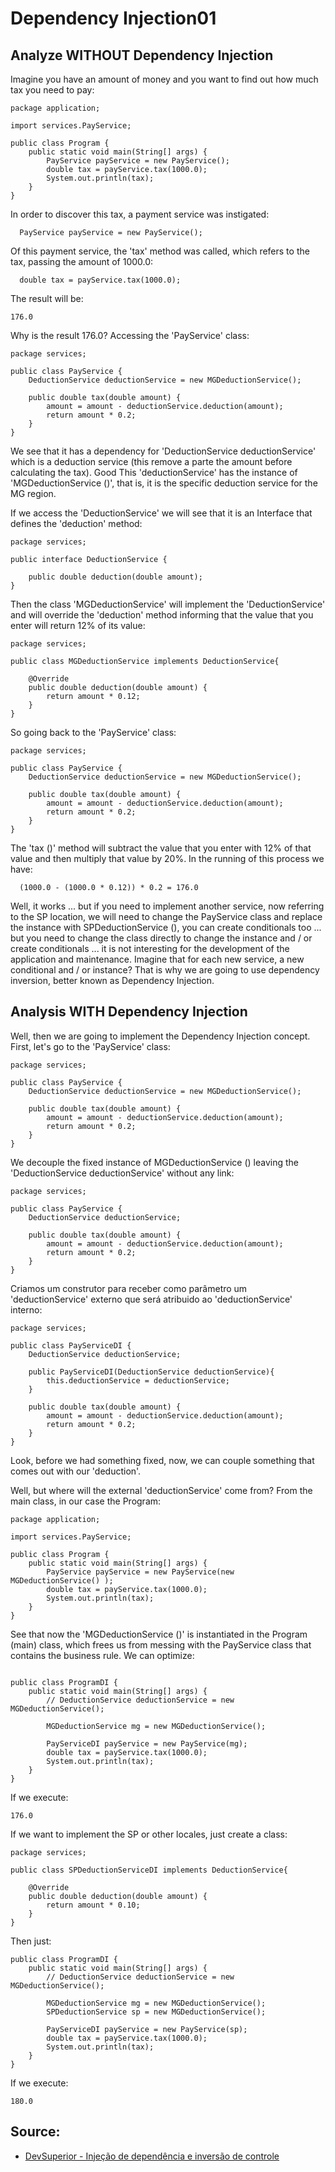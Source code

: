 # Dependency Injection01

## Analyze WITHOUT Dependency Injection

<p> Imagine you have an amount of money and you want to find out how much tax you need to pay:</p>

```
package application;

import services.PayService;

public class Program {
	public static void main(String[] args) {
		PayService payService = new PayService();
		double tax = payService.tax(1000.0);
		System.out.println(tax);
	}
}

```

<p>In order to discover this tax, a payment service was instigated:</p>

```
  PayService payService = new PayService();
```

<p>Of this payment service, the 'tax' method was called, which refers to the tax, passing the amount of 1000.0:</p>

```
  double tax = payService.tax(1000.0);
```

<p> The result will be:</p>

```
176.0
```

<p>Why is the result 176.0? Accessing the 'PayService' class:</p>

```
package services;

public class PayService {
	DeductionService deductionService = new MGDeductionService();
	
	public double tax(double amount) {
		amount = amount - deductionService.deduction(amount);
		return amount * 0.2;
	}
}
```

<p>We see that it has a dependency for 'DeductionService deductionService' which is a deduction service (this remove a parte the amount before calculating the tax). Good This 'deductionService' has the instance of 'MGDeductionService ()', that is, it is the specific deduction service for the MG region. </p>


<p> If we access the 'DeductionService' we will see that it is an Interface that defines the 'deduction' method:</p>

```
package services;

public interface DeductionService {

	public double deduction(double amount);
}

```

<p>Then the class 'MGDeductionService' will implement the 'DeductionService' and will override the 'deduction' method informing that the value that you enter will return 12% of its value:</p>

```
package services;

public class MGDeductionService implements DeductionService{

	@Override
	public double deduction(double amount) {
		return amount * 0.12;
	}
}

```

<p> So going back to the 'PayService' class:</p>

```
package services;

public class PayService {
	DeductionService deductionService = new MGDeductionService();
	
	public double tax(double amount) {
		amount = amount - deductionService.deduction(amount);
		return amount * 0.2;
	}
}
```

<p> The 'tax ()' method will subtract the value that you enter with 12% of that value and then multiply that value by 20%. In the running of this process we have:</p>


```
  (1000.0 - (1000.0 * 0.12)) * 0.2 = 176.0
```

<p> Well, it works ... but if you need to implement another service, now referring to the SP location, we will need to change the PayService class and replace the instance with SPDeductionService (), you can create conditionals too ... but you need to change the class directly to change the instance and / or create conditionals ... it is not interesting for the development of the application and maintenance. Imagine that for each new service, a new conditional and / or instance? That is why we are going to use dependency inversion, better known as Dependency Injection.</p>


## Analysis WITH Dependency Injection


<p> Well, then we are going to implement the Dependency Injection concept. First, let's go to the 'PayService' class:</p>

```
package services;

public class PayService {
	DeductionService deductionService = new MGDeductionService();
	
	public double tax(double amount) {
		amount = amount - deductionService.deduction(amount);
		return amount * 0.2;
	}
}
```


<p> We decouple the fixed instance of MGDeductionService () leaving the 'DeductionService deductionService' without any link:</p>

```
package services;

public class PayService {
	DeductionService deductionService;
	
	public double tax(double amount) {
		amount = amount - deductionService.deduction(amount);
		return amount * 0.2;
	}
}

```
<p>Criamos um construtor para receber como parâmetro um 'deductionService' externo que será atribuido ao 'deductionService' interno:</p>

```
package services;

public class PayServiceDI {
	DeductionService deductionService;
	
	public PayServiceDI(DeductionService deductionService){
		this.deductionService = deductionService;
	}
	
	public double tax(double amount) {
		amount = amount - deductionService.deduction(amount);
		return amount * 0.2;
	}
}
```

<p> Look, before we had something fixed, now, we can couple something that comes out with our 'deduction'.</p>

<p>Well, but where will the external 'deductionService' come from? From the main class, in our case the Program:</p>


```
package application;

import services.PayService;

public class Program {
	public static void main(String[] args) {
		PayService payService = new PayService(new MGDeductionService() );
		double tax = payService.tax(1000.0);
		System.out.println(tax);
	}
}
```

<p> See that now the 'MGDeductionService ()' is instantiated in the Program (main) class, which frees us from messing with the PayService class that contains the business rule. We can optimize:</p>

```

public class ProgramDI {
	public static void main(String[] args) {
		// DeductionService deductionService = new MGDeductionService();
		
		MGDeductionService mg = new MGDeductionService();
		
		PayServiceDI payService = new PayService(mg);
		double tax = payService.tax(1000.0);
		System.out.println(tax);
	}
}
```

<p>If we execute:</p>

```
176.0
```

<p>If we want to implement the SP or other locales, just create a class: </p>

```
package services;

public class SPDeductionServiceDI implements DeductionService{

	@Override
	public double deduction(double amount) {
		return amount * 0.10;
	}
}
```

<p>Then just:</p>

```
public class ProgramDI {
	public static void main(String[] args) {
		// DeductionService deductionService = new MGDeductionService();
		
		MGDeductionService mg = new MGDeductionService();
		SPDeductionService sp = new MGDeductionService();
		
		PayServiceDI payService = new PayService(sp);
		double tax = payService.tax(1000.0);
		System.out.println(tax);
	}
}
```

<p>If we execute:</p>

```
180.0
```

## Source:

<ul>
	<li><a href="https://www.youtube.com/watch?v=O07XFebgw-g">DevSuperior - Injeção de dependência e inversão de controle</a></li>
</ul>
